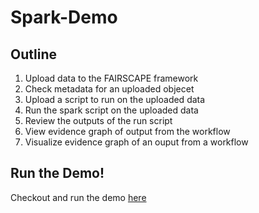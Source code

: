 # Spark-Demo

## Outline 


 1. Upload data to the FAIRSCAPE framework
 2. Check metadata for an uploaded objecet
 3. Upload a script to run on the uploaded data
 4. Run the spark script on the uploaded data
 5. Review the outputs of the run script
 6. View evidence graph of output from the workflow
 7. Visualize evidence graph of an ouput from a workflow

## Run the Demo!
Checkout and run the demo [here](https://deepnote.com/publish/bc340822-0e82-4268-b78e-75ff37f19837)
